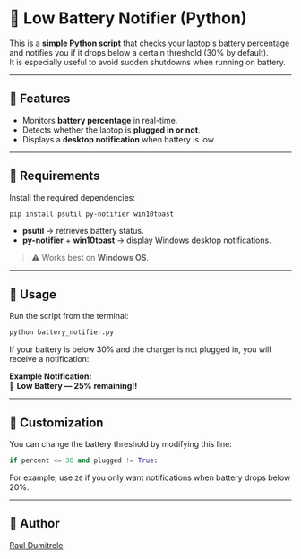 
# 🔋 Low Battery Notifier (Python)

This is a **simple Python script** that checks your laptop's battery percentage and notifies you if it drops below a certain threshold (30% by default).  
It is especially useful to avoid sudden shutdowns when running on battery.

---

## 🔹 Features

- Monitors **battery percentage** in real-time.
- Detects whether the laptop is **plugged in or not**.
- Displays a **desktop notification** when battery is low.

---

## 🔹 Requirements

Install the required dependencies:

```bash
pip install psutil py-notifier win10toast
```

- **psutil** → retrieves battery status.
- **py-notifier** + **win10toast** → display Windows desktop notifications.

> ⚠️ Works best on **Windows OS**.

---

## 🔹 Usage

Run the script from the terminal:

```bash
python battery_notifier.py
```

If your battery is below 30% and the charger is not plugged in, you will receive a notification:

**Example Notification:**  
🔔 **Low Battery — 25% remaining!!**

---

## 🔹 Customization

You can change the battery threshold by modifying this line:

```python
if percent <= 30 and plugged != True:
```

For example, use `20` if you only want notifications when battery drops below 20%.

---

## 🔹 Author

[Raul Dumitrele](https://github.com/Raul-Dumitrele)
